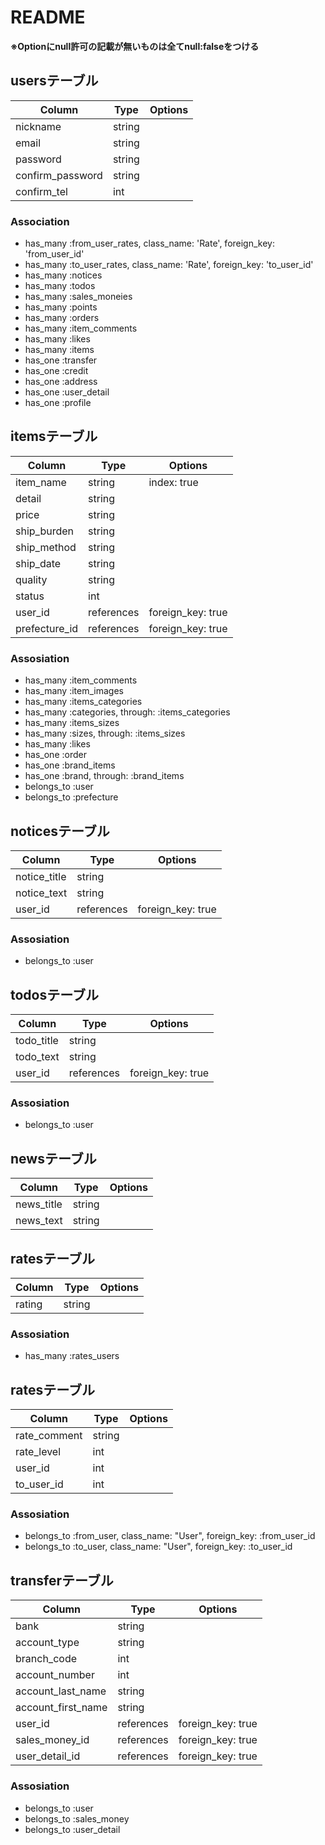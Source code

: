 # README
__※Optionにnull許可の記載が無いものは全てnull:falseをつける__

## usersテーブル
|Column          |Type   |Options |
|----------------|-------|--------|
|nickname        |string |        |
|email           |string |        |
|password        |string |        |
|confirm_password|string |        |
|confirm_tel     |int    |        |

### Association
- has_many :from_user_rates, class_name: 'Rate', foreign_key: 'from_user_id'
- has_many :to_user_rates, class_name: 'Rate', foreign_key: 'to_user_id'
- has_many :notices
- has_many :todos
- has_many :sales_moneies
- has_many :points
- has_many :orders
- has_many :item_comments
- has_many :likes
- has_many :items
- has_one  :transfer
- has_one  :credit
- has_one  :address
- has_one  :user_detail
- has_one  :profile

## itemsテーブル
|Column        |Type       |Options           |
|--------------|-----------|------------------|
|item_name     |string     |index: true       |
|detail        |string     |                  |
|price         |string     |                  |
|ship_burden   |string     |                  |
|ship_method   |string     |                  |
|ship_date     |string     |                  |
|quality       |string     |                  |
|status        |int        |                  |
|user_id       |references |foreign_key: true |
|prefecture_id |references |foreign_key: true |

### Assosiation
- has_many :item_comments
- has_many :item_images
- has_many :items_categories
- has_many :categories, through: :items_categories
- has_many :items_sizes
- has_many :sizes, through: :items_sizes
- has_many :likes
- has_one  :order
- has_one  :brand_items
- has_one  :brand, through: :brand_items
- belongs_to :user
- belongs_to :prefecture

## noticesテーブル
|Column        |Type       |Options           |
|--------------|-----------|------------------|
|notice_title  |string     |                  |
|notice_text   |string     |                  |
|user_id       |references |foreign_key: true |

### Assosiation
- belongs_to :user

## todosテーブル
|Column        |Type       |Options           |
|--------------|-----------|------------------|
|todo_title    |string     |                  |
|todo_text     |string     |                  |
|user_id       |references |foreign_key: true |

### Assosiation
- belongs_to :user

## newsテーブル
|Column        |Type       |Options           |
|--------------|-----------|------------------|
|news_title    |string     |                  |
|news_text     |string     |                  |

## ratesテーブル
|Column        |Type       |Options           |
|--------------|-----------|------------------|
|rating        |string     |                  |

### Assosiation
- has_many :rates_users

## ratesテーブル
|Column        |Type       |Options           |
|--------------|-----------|------------------|
|rate_comment  |string     |                  |
|rate_level    |int        |                  |
|user_id       |int        |                  |
|to_user_id    |int        |                  |

### Assosiation
- belongs_to :from_user, class_name: "User", foreign_key: :from_user_id
- belongs_to :to_user, class_name: "User", foreign_key: :to_user_id

## transferテーブル
|Column        |Type       |Options           |
|--------------|-----------|------------------|
|bank               |string     |                  |
|account_type       |string     |                  |
|branch_code        |int        |                  |
|account_number     |int        |                  |
|account_last_name  |string     |                  |
|account_first_name |string     |                  |
|user_id            |references |foreign_key: true |
|sales_money_id     |references |foreign_key: true |
|user_detail_id     |references |foreign_key: true |

### Assosiation
- belongs_to :user
- belongs_to :sales_money
- belongs_to :user_detail




